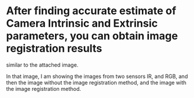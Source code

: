# After finding accurate estimate of Camera Intrinsic and Extrinsic parameters, you can obtain image registration results 
similar to the attached image. 

In that image, I am showing the images from two sensors IR, and RGB, and then the image without the image registration method, 
and the image with the image registration method. 
